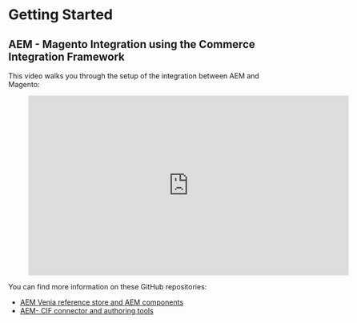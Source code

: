 # Getting Started

## AEM - Magento Integration using the Commerce Integration Framework

This video walks you through the setup of the integration between AEM and Magento:

<figure class="video_container">
  <iframe title="Adobe Video Publishing Cloud Player" width="640" height="360" src="https://video.tv.adobe.com/v/27399/?quality=12" frameborder="0" webkitallowfullscreen mozallowfullscreen allowfullscreen scrolling="no"></iframe>
</figure>

You can find more information on these GitHub repositories:

- [AEM Venia reference store and AEM components](https://github.com/adobe/aem-core-cif-components)
- [AEM- CIF connector and authoring tools](https://github.com/adobe/commerce-cif-connector)
